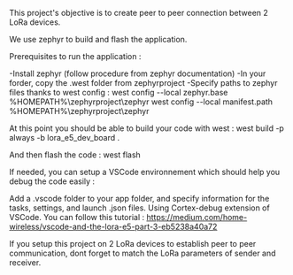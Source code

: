 This project's objective is to create peer to peer connection between 2 LoRa devices.

We use zephyr to build and flash the application. 

Prerequisites to run the application :

-Install zephyr (follow procedure from zephyr documentation)
-In your forder, copy the .west folder from zephyrproject
-Specify paths to zephyr files thanks to west config :
west config --local zephyr.base %HOMEPATH%\zephyrproject\zephyr
west config --local manifest.path %HOMEPATH%\zephyrproject\zephyr

At this point you should be able to build your code with west : 
west build -p always -b lora_e5_dev_board .

And then flash the code : 
west flash

If needed, you can setup a VSCode environnement which should help you debug the code easily : 

Add a .vscode folder to your app folder, and specify information for the tasks, settings, and launch .json files. Using Cortex-debug extension of VSCode.
You can follow this tutorial : https://medium.com/home-wireless/vscode-and-the-lora-e5-part-3-eb5238a40a72

If you setup this project on 2 LoRa devices to establish peer to peer communication, dont forget to match the LoRa parameters of sender and receiver.
